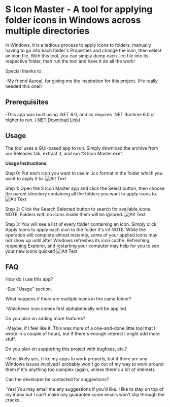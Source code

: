 # S Icon Master - A tool for applying folder icons in Windows across multiple directories
In Windows, it is a tedious process to apply icons to folders, manually having to go into each folder's Properties and change the icon, then select an icon file. With this tool, you can simply dump each .ico file into its respective folder, then run the tool and have it do all the work!


Special thanks to:

-My friend Aureal, for giving me the inspiration for this project. (He really needed this one!)

## Prerequisites
-This app was built using .NET 6.0, and so requires .NET Runtime 6.0 or higher to run. ([.NET Download Link](https://dotnet.microsoft.com/en-us/download))

## Usage
The tool uses a GUI-based app to run. Simply download the archive from our Releases tab, extract it, and run "S Icon Master.exe".

<b>Usage Instructions:</b>

Step 0: Put each icon you want to use in .ico format in the folder which you want to apply it to.
![Alt Text](https://i.imgur.com/ls58rg0.gif)

Step 1: Open the S Icon Master app and click the Select button, then choose the parent directory containing all the folders you want to apply icons to.
![Alt Text](https://i.imgur.com/nBA1Nnl.gif)

Step 2: Click the Search Selected button to search for available icons. NOTE: Folders with no icons inside them will be ignored.
![Alt Text](https://i.imgur.com/zHoXCyy.gif)

Step 3: You will see a list of every folder containing an icon. Simply click Apply Icons to apply each icon to the folder it's in! NOTE: While the operation will complete almost instantly, some of your applied icons may not show up until after Windows refreshes its icon cache. Refreshing, reopening Explorer, and restarting your computer may help for you to see your new icons quicker!
![Alt Text](https://i.imgur.com/FXAdBEb.gif)

## FAQ
How do I use this app?

-See "Usage" section.


What happens if there are multiple icons in the same folder?

-Whichever icon comes first alphabetically will be applied.


Do you plan on adding more features?

-Maybe, if I feel like it. This was more of a one-and-done little tool that I wrote in a couple of hours, but if there's enough interest I might add more stuff.


Do you plan on supporting this project with bugfixes, etc.?

-Most likely yes, I like my apps to work properly, but if there are any Windows issues involved I probably won't go out of my way to work around them if it's anything too complex (again, unless there's a lot of interest).


Can the developer be contacted for suggestions?

-Yes! You may email me any suggestions if you'd like. I like to stay on top of my inbox but I can't make any guarantee some emails won't slip through the cracks.
